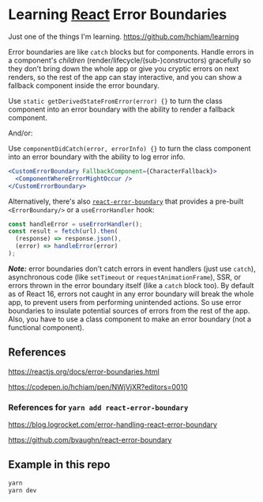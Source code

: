 # Learning [React](https://github.com/hchiam/learning-reactjs) Error Boundaries

Just one of the things I'm learning. <https://github.com/hchiam/learning>

Error boundaries are like `catch` blocks but for components. Handle errors in a component's _children_ (render/lifecycle/(sub-)constructors) gracefully so they don't bring down the whole app or give you cryptic errors on next renders, so the rest of the app can stay interactive, and you can show a fallback component inside the error boundary.

Use `static getDerivedStateFromError(error) {}` to turn the class component into an error boundary with the ability to render a fallback component.

And/or:

Use `componentDidCatch(error, errorInfo) {}` to turn the class component into an error boundary with the ability to log error info.

```jsx
<CustomErrorBoundary FallbackComponent={CharacterFallback}>
  <ComponentWhereErrorMightOccur />
</CustomErrorBoundary>
```

Alternatively, there's also [`react-error-boundary`](https://github.com/bvaughn/react-error-boundary) that provides a pre-built `<ErrorBoundary/>` or a `useErrorHandler` hook:

```jsx
const handleError = useErrorHandler();
const result = fetch(url).then(
  (response) => response.json(),
  (error) => handleError(error)
);
```

_**Note:**_ error boundaries don't catch errors in event handlers (just use `catch`), asynchronous code (like `setTimeout` or `requestAnimationFrame`), SSR, or errors thrown in the error boundary itself (like a `catch` block too). By default as of React 16, errors not caught in any error boundary will break the whole app, to prevent users from performing unintended actions. So use error boundaries to insulate potential sources of errors from the rest of the app. Also, you have to use a class component to make an error boundary (not a functional component).

## References

<https://reactjs.org/docs/error-boundaries.html>

<https://codepen.io/hchiam/pen/NWjVjXR?editors=0010>

### References for `yarn add react-error-boundary`

<https://blog.logrocket.com/error-handling-react-error-boundary>

<https://github.com/bvaughn/react-error-boundary>

## Example in this repo

```bash
yarn
yarn dev
```
